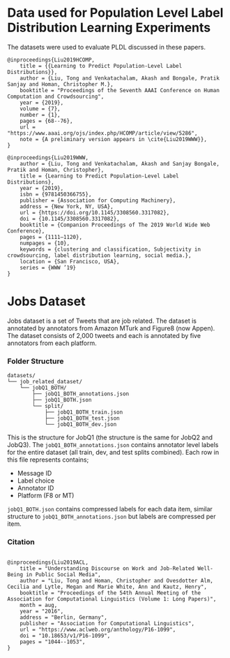 # Data used for Population Level Label Distribution Learning Experiments

The datasets were used to evaluate PLDL discussed in these papers.

```
@inproceedings{Liu2019HCOMP,
    title = {{Learning to Predict Population-Level Label Distributions}},
    author = {Liu, Tong and Venkatachalam, Akash and Bongale, Pratik Sanjay and Homan, Christopher M.},
    booktitle = "Proceedings of the Seventh AAAI Conference on Human Computation and Crowdsourcing",
    year = {2019},
    volume = {7},
    number = {1},
    pages = {68--76},
    url = "https://www.aaai.org/ojs/index.php/HCOMP/article/view/5286",
    note = {A preliminary version appears in \cite{Liu2019WWW}},
}
```

```
@inproceedings{Liu2019WWW,
    author = {Liu, Tong and Venkatachalam, Akash and Sanjay Bongale, Pratik and Homan, Christopher},
    title = {Learning to Predict Population-Level Label Distributions},
    year = {2019},
    isbn = {9781450366755},
    publisher = {Association for Computing Machinery},
    address = {New York, NY, USA},
    url = {https://doi.org/10.1145/3308560.3317082},
    doi = {10.1145/3308560.3317082},
    booktitle = {Companion Proceedings of The 2019 World Wide Web Conference},
    pages = {1111–1120},
    numpages = {10},
    keywords = {clustering and classification, Subjectivity in crowdsourcing, label distribution learning, social media.},
    location = {San Francisco, USA},
    series = {WWW ’19}
}
```

# Jobs Dataset

Jobs dataset is a set of Tweets that are job related. The dataset is annotated by annotators from Amazon MTurk and Figure8 (now Appen). The dataset consists of 2,000 tweets and each is annotated by five annotators from each platform. 

### Folder Structure

````
datasets/
└── job_related_dataset/
    └── jobQ1_BOTH/
        ├── jobQ1_BOTH_annotations.json
        ├── jobQ1_BOTH.json
        └── split/
            ├── jobQ1_BOTH_train.json
            ├── jobQ1_BOTH_test.json
            └── jobQ1_BOTH_dev.json
````

This is the structure for JobQ1 (the structure is the same for JobQ2 and JobQ3). The `jobQ1_BOTH_annotations.json` contains annotator level labels for the entire dataset (all train, dev, and test splits combined). Each row in this file represents contains;

* Message ID
* Label choice
* Annotator ID
* Platform (F8 or MT)

`jobQ1_BOTH.json` contains compressed labels for each data item, similar structure to `jobQ1_BOTH_annotations.json` but labels are compressed per item. 

### Citation

```

@inproceedings{Liu2019ACL,
    title = "Understanding Discourse on Work and Job-Related Well-Being in Public Social Media",
    author = "Liu, Tong and Homan, Christopher and Ovesdotter Alm, Cecilia and Lytle, Megan and Marie White, Ann and Kautz, Henry",
    booktitle = "Proceedings of the 54th Annual Meeting of the Association for Computational Linguistics (Volume 1: Long Papers)",
    month = aug,
    year = "2016",
    address = "Berlin, Germany",
    publisher = "Association for Computational Linguistics",
    url = "https://www.aclweb.org/anthology/P16-1099",
    doi = "10.18653/v1/P16-1099",
    pages = "1044--1053",
}
```
